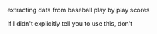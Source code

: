 extracting data from baseball play by play scores

If I didn't explicitly tell you to use this, don't
